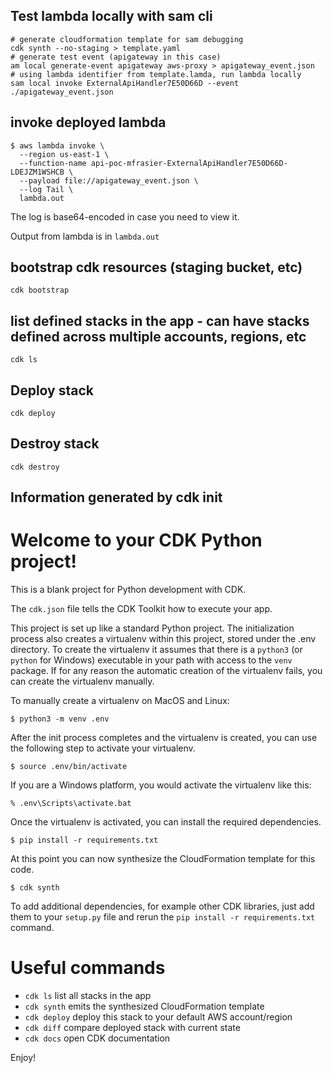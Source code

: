 

## Test lambda locally with sam cli
```shell script
# generate cloudformation template for sam debugging
cdk synth --no-staging > template.yaml
# generate test event (apigateway in this case)
am local generate-event apigateway aws-proxy > apigateway_event.json
# using lambda identifier from template.lamda, run lambda locally
sam local invoke ExternalApiHandler7E50D66D --event ./apigateway_event.json
```

## invoke deployed lambda
```shell script
$ aws lambda invoke \
  --region us-east-1 \
  --function-name api-poc-mfrasier-ExternalApiHandler7E50D66D-LDEJZM1WSHCB \
  --payload file://apigateway_event.json \
  --log Tail \
  lambda.out
```
The log is base64-encoded in case you need to view it.

Output from lambda is in `lambda.out` 

## bootstrap cdk resources (staging bucket, etc)
`cdk bootstrap`

## list defined stacks in the app - can have stacks defined across multiple accounts, regions, etc 
`cdk ls`

## Deploy stack
`cdk deploy` 

## Destroy stack
`cdk destroy`

## Information generated by cdk init 
# Welcome to your CDK Python project!

This is a blank project for Python development with CDK.

The `cdk.json` file tells the CDK Toolkit how to execute your app.

This project is set up like a standard Python project.  The initialization
process also creates a virtualenv within this project, stored under the .env
directory.  To create the virtualenv it assumes that there is a `python3`
(or `python` for Windows) executable in your path with access to the `venv`
package. If for any reason the automatic creation of the virtualenv fails,
you can create the virtualenv manually.

To manually create a virtualenv on MacOS and Linux:

```
$ python3 -m venv .env
```

After the init process completes and the virtualenv is created, you can use the following
step to activate your virtualenv.

```
$ source .env/bin/activate
```

If you are a Windows platform, you would activate the virtualenv like this:

```
% .env\Scripts\activate.bat
```

Once the virtualenv is activated, you can install the required dependencies.

```
$ pip install -r requirements.txt
```

At this point you can now synthesize the CloudFormation template for this code.

```
$ cdk synth
```

To add additional dependencies, for example other CDK libraries, just add
them to your `setup.py` file and rerun the `pip install -r requirements.txt`
command.

# Useful commands

 * `cdk ls`          list all stacks in the app
 * `cdk synth`       emits the synthesized CloudFormation template
 * `cdk deploy`      deploy this stack to your default AWS account/region
 * `cdk diff`        compare deployed stack with current state
 * `cdk docs`        open CDK documentation

Enjoy!
